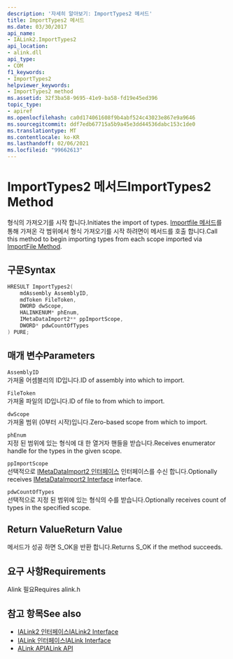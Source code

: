 ```yaml
---
description: '자세히 알아보기: ImportTypes2 메서드'
title: ImportTypes2 메서드
ms.date: 03/30/2017
api_name:
- IALink2.ImportTypes2
api_location:
- alink.dll
api_type:
- COM
f1_keywords:
- ImportTypes2
helpviewer_keywords:
- ImportTypes2 method
ms.assetid: 32f3ba58-9695-41e9-ba58-fd19e45ed396
topic_type:
- apiref
ms.openlocfilehash: ca0d174061608f9b4abf524c43023e867e9a9646
ms.sourcegitcommit: ddf7edb67715a5b9a45e3dd44536dabc153c1de0
ms.translationtype: MT
ms.contentlocale: ko-KR
ms.lasthandoff: 02/06/2021
ms.locfileid: "99662613"
---
```

# <a name="importtypes2-method"></a><span data-ttu-id="fe515-103">ImportTypes2 메서드</span><span class="sxs-lookup"><span data-stu-id="fe515-103">ImportTypes2 Method</span></span>

<span data-ttu-id="fe515-104">형식의 가져오기를 시작 합니다.</span><span class="sxs-lookup"><span data-stu-id="fe515-104">Initiates the import of types.</span></span> <span data-ttu-id="fe515-105">[Importfile 메서드](importfile-method.md)를 통해 가져온 각 범위에서 형식 가져오기를 시작 하려면이 메서드를 호출 합니다.</span><span class="sxs-lookup"><span data-stu-id="fe515-105">Call this method to begin importing types from each scope imported via [ImportFile Method](importfile-method.md).</span></span>  
  
## <a name="syntax"></a><span data-ttu-id="fe515-106">구문</span><span class="sxs-lookup"><span data-stu-id="fe515-106">Syntax</span></span>  
  
```cpp  
HRESULT ImportTypes2(  
    mdAssembly AssemblyID,  
    mdToken FileToken,  
    DWORD dwScope,  
    HALINKENUM* phEnum,  
    IMetaDataImport2** ppImportScope,  
    DWORD* pdwCountOfTypes  
) PURE;  
```  
  
## <a name="parameters"></a><span data-ttu-id="fe515-107">매개 변수</span><span class="sxs-lookup"><span data-stu-id="fe515-107">Parameters</span></span>  

 `AssemblyID`  
 <span data-ttu-id="fe515-108">가져올 어셈블리의 ID입니다.</span><span class="sxs-lookup"><span data-stu-id="fe515-108">ID of assembly into which to import.</span></span>  
  
 `FileToken`  
 <span data-ttu-id="fe515-109">가져올 파일의 ID입니다.</span><span class="sxs-lookup"><span data-stu-id="fe515-109">ID of file to from which to import.</span></span>  
  
 `dwScope`  
 <span data-ttu-id="fe515-110">가져올 범위 (0부터 시작)입니다.</span><span class="sxs-lookup"><span data-stu-id="fe515-110">Zero-based scope from which to import.</span></span>  
  
 `phEnum`  
 <span data-ttu-id="fe515-111">지정 된 범위에 있는 형식에 대 한 열거자 핸들을 받습니다.</span><span class="sxs-lookup"><span data-stu-id="fe515-111">Receives enumerator handle for the types in the given scope.</span></span>  
  
 `ppImportScope`  
 <span data-ttu-id="fe515-112">선택적으로 [IMetaDataImport2 인터페이스](../metadata/imetadataimport2-interface.md) 인터페이스를 수신 합니다.</span><span class="sxs-lookup"><span data-stu-id="fe515-112">Optionally receives [IMetaDataImport2 Interface](../metadata/imetadataimport2-interface.md) interface.</span></span>  
  
 `pdwCountOfTypes`  
 <span data-ttu-id="fe515-113">선택적으로 지정 된 범위에 있는 형식의 수를 받습니다.</span><span class="sxs-lookup"><span data-stu-id="fe515-113">Optionally receives count of types in the specified scope.</span></span>  
  
## <a name="return-value"></a><span data-ttu-id="fe515-114">Return Value</span><span class="sxs-lookup"><span data-stu-id="fe515-114">Return Value</span></span>  

 <span data-ttu-id="fe515-115">메서드가 성공 하면 S_OK을 반환 합니다.</span><span class="sxs-lookup"><span data-stu-id="fe515-115">Returns S_OK if the method succeeds.</span></span>  
  
## <a name="requirements"></a><span data-ttu-id="fe515-116">요구 사항</span><span class="sxs-lookup"><span data-stu-id="fe515-116">Requirements</span></span>  

 <span data-ttu-id="fe515-117">Alink 필요</span><span class="sxs-lookup"><span data-stu-id="fe515-117">Requires alink.h</span></span>  
  
## <a name="see-also"></a><span data-ttu-id="fe515-118">참고 항목</span><span class="sxs-lookup"><span data-stu-id="fe515-118">See also</span></span>

- [<span data-ttu-id="fe515-119">IALink2 인터페이스</span><span class="sxs-lookup"><span data-stu-id="fe515-119">IALink2 Interface</span></span>](ialink2-interface.md)
- [<span data-ttu-id="fe515-120">IALink 인터페이스</span><span class="sxs-lookup"><span data-stu-id="fe515-120">IALink Interface</span></span>](ialink-interface.md)
- [<span data-ttu-id="fe515-121">ALink API</span><span class="sxs-lookup"><span data-stu-id="fe515-121">ALink API</span></span>](index.md)
